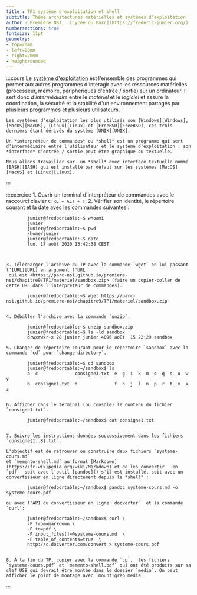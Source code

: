 ```yaml
---
title : TP1 système d'exploitation et shell
subtitle: Thème architectures matérielles et systèmes d'exploitation
author : Première NSI,  [Lycée du Parc](https://frederic-junier.org/)
numbersections: true
fontsize: 11pt
geometry:
- top=20mm
- left=20mm
- right=20mm
- heightrounded    
--- 
```

  
<!-- Définition des hyperliens  -->

[Python]: https://docs.python.org/3/tutorial/datastructures.html
[Python-tutor]: http://pythontutor.com/visualize.html#mode=edit
[Laurent Bloch]: https://laurentbloch.net/MySpip3/IMG/pdf/histsys-screen-20200727.pdf
[BASH]: https://fr.wikipedia.org/wiki/Bourne-Again_shell
[Linux]: https://fr.wikipedia.org/wiki/Linux
[FreeBSD]: https://fr.wikipedia.org/wiki/FreeBSD
[MacOS]: https://fr.wikipedia.org/wiki/MacOS
[Windows]: https://fr.wikipedia.org/wiki/Microsoft_Windows
[UNIX]: https://fr.wikipedia.org/wiki/Unix

:::cours
    Le [système d'exploitation](https://fr.wikipedia.org/wiki/Syst%C3%A8me_d%27exploitation) est l'ensemble des programmes qui permet aux autres programmes d'interagir avec les ressources matérielles (processeur, mémoire, périphériques d'entrée / sortie) sur un ordinateur. Il sert donc *d'intermédiaire* entre le *matériel* et le *logiciel* et assure la coordination, la sécurité et la stabilité d'un environnement  partagés par plusieurs programmes et plusieurs utilisateurs.
    
    Les systèmes d'exploitation les plus utilisés son [Windows][Windows], [MacOS][MacOS], [Linux][Linux] et [FreeBSD][FreeBSD], ces trois derniers étant dérivés du système [UNIX][UNIX].
    
    Un *interpréteur de commandes* ou *shell* est un programme qui sert d'intermédiaire entre l'utilisateur et le système d'exploitation : son *interface* d'entrée / sortie peut être graphique ou textuelle.
    
    Nous allons travailler sur  un *shell* avec interface textuelle nommé [BASH][BASH] qui est installé par défaut sur les systèmes [MacOS][MacOS] et [Linux][Linux].
:::

:::exercice
    1. Ouvrir un terminal d'interpréteur de commandes avec le raccourci clavier `CTRL + ALT + T`.
    2. Vérifier  son identité, le répertoire courant et la date avec les commandes suivantes :
    
            junier@fredportable:~$ whoami
            junier
            junier@fredportable:~$ pwd
            /home/junier
            junier@fredportable:~$ date
            lun. 17 août 2020 13:42:38 CEST
    
    
    
    3. Télécharger l'archive du TP avec la commande `wget` en lui passant l'[URL][URL] en argument l'URL
     qui est <https://parc-nsi.github.io/premiere-nsi/chapitre9/TP1/materiel/sandbox.zip> (faire un copier-coller de cette URL dans l'interpréteur de commandes).
    
            junier@fredportable:~$ wget https://parc-nsi.github.io/premiere-nsi/chapitre9/TP1/materiel/sandbox.zip
    
    
    4. Déballer l'archive avec la commande `unzip`.
    
            junier@fredportable:~$ unzip sandbox.zip
            junier@fredportable:~$ ls -ld sandbox
            drwxrwxr-x 28 junier junier 4096 août  15 22:29 sandbox
    
    5. Changer de répertoire courant pour le répertoire `sandbox` avec la commande `cd` pour `change directory`.
    
            junier@fredportable:~$ cd sandbox
            junier@fredportable:~/sandbox$ ls
            a  c              consigne3.txt  e  g  i  k  m  o  q  s  u  w  y
            b  consigne1.txt  d              f  h  j  l  n  p  r  t  v  x  z
    
    
    6. Afficher dans le terminal (ou console) le contenu du fichier `consigne1.txt`.
    
            junier@fredportable:~/sandbox$ cat consigne1.txt
    
    
    7. Suivre les instructions données successivement dans les fichiers `consigne{1..8}.txt`.
    
    L'objectif est de retrouver ou construire deux fichiers `systeme-cours.md` 
    et `memento-shell.md` au format [Markdown](https://fr.wikipedia.org/wiki/Markdown) et de les convertir   en `pdf`  soit avec l'outil [pandoc]() s'il est installé, soit avec un convertisseur en ligne directement depuis le *shell* :
    
            junier@fredportable:~/sandbox$ pandoc systeme-cours.md -o systeme-cours.pdf
    
    ou avec l'API du convertisseur en ligne `docverter`  et la commande `curl`: 
    
            junier@fredportable:~/sandbox$ curl \
            -F from=markdown \
            -F to=pdf \
            -F input_files[]=@systeme-cours.md  \
            -F table_of_contents=true  \
            http://c.docverter.com/convert > systeme-cours.pdf
    
    
    8. À la fin du TP, copier avec la commande `cp`,  les fichiers `systeme-cours.pdf` et `memento-shell.pdf` qui ont été produits sur sa clef USB qui devrait être montée dans le dossier `media`. On peut afficher le point de montage avec `mount|grep media`.
:::


